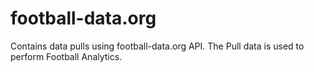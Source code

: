 # football-data.org
Contains data pulls using football-data.org API.
The Pull data is used to perform Football Analytics.
